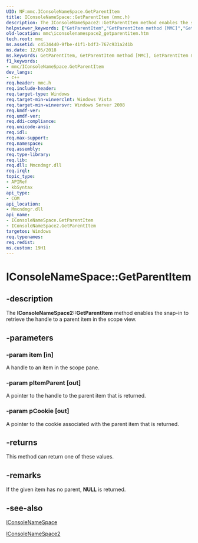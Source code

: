 ```yaml
---
UID: NF:mmc.IConsoleNameSpace.GetParentItem
title: IConsoleNameSpace::GetParentItem (mmc.h)
description: The IConsoleNameSpace2::GetParentItem method enables the snap-in to retrieve the handle to a parent item in the scope view.
helpviewer_keywords: ["GetParentItem","GetParentItem method [MMC]","GetParentItem method [MMC]","IConsoleNameSpace interface","GetParentItem method [MMC]","IConsoleNameSpace2 interface","IConsoleNameSpace interface [MMC]","GetParentItem method","IConsoleNameSpace.GetParentItem","IConsoleNameSpace2 interface [MMC]","GetParentItem method","IConsoleNameSpace2::GetParentItem","IConsoleNameSpace::GetParentItem","_slate_iconsolenamespace2_getparentitem","mmc.iconsolenamespace2_getparentitem","mmc/IConsoleNameSpace2::GetParentItem","mmc/IConsoleNameSpace::GetParentItem"]
old-location: mmc\iconsolenamespace2_getparentitem.htm
tech.root: mmc
ms.assetid: c4534440-9fbe-41f1-bdf3-767c931a241b
ms.date: 12/05/2018
ms.keywords: GetParentItem, GetParentItem method [MMC], GetParentItem method [MMC],IConsoleNameSpace interface, GetParentItem method [MMC],IConsoleNameSpace2 interface, IConsoleNameSpace interface [MMC],GetParentItem method, IConsoleNameSpace.GetParentItem, IConsoleNameSpace2 interface [MMC],GetParentItem method, IConsoleNameSpace2::GetParentItem, IConsoleNameSpace::GetParentItem, _slate_iconsolenamespace2_getparentitem, mmc.iconsolenamespace2_getparentitem, mmc/IConsoleNameSpace2::GetParentItem, mmc/IConsoleNameSpace::GetParentItem
f1_keywords:
- mmc/IConsoleNameSpace.GetParentItem
dev_langs:
- c++
req.header: mmc.h
req.include-header: 
req.target-type: Windows
req.target-min-winverclnt: Windows Vista
req.target-min-winversvr: Windows Server 2008
req.kmdf-ver: 
req.umdf-ver: 
req.ddi-compliance: 
req.unicode-ansi: 
req.idl: 
req.max-support: 
req.namespace: 
req.assembly: 
req.type-library: 
req.lib: 
req.dll: Mmcndmgr.dll
req.irql: 
topic_type:
- APIRef
- kbSyntax
api_type:
- COM
api_location:
- Mmcndmgr.dll
api_name:
- IConsoleNameSpace.GetParentItem
- IConsoleNameSpace2.GetParentItem
targetos: Windows
req.typenames: 
req.redist: 
ms.custom: 19H1
---
```


# IConsoleNameSpace::GetParentItem


## -description


The <b>IConsoleNameSpace2::GetParentItem</b> method enables the snap-in to retrieve the handle to a parent item in the scope view.


## -parameters




### -param item [in]

A handle to an item in the scope pane.


### -param pItemParent [out]

A pointer to the handle to the parent item that is returned.


### -param pCookie [out]

A pointer to the cookie associated with the parent item that is returned.


## -returns



This method can return one of these values.




## -remarks



If the given item has no parent, <b>NULL</b> is returned.




## -see-also




<a href="https://docs.microsoft.com/windows/desktop/api/mmc/nn-mmc-iconsolenamespace">IConsoleNameSpace</a>



<a href="https://docs.microsoft.com/windows/desktop/api/mmc/nn-mmc-iconsolenamespace2">IConsoleNameSpace2</a>
 

 

